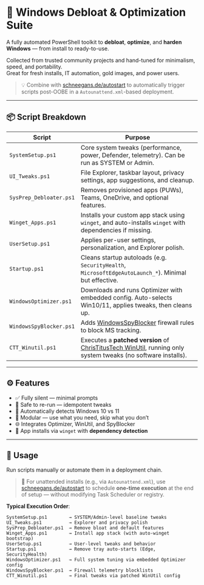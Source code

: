 # 🧰 Windows Debloat & Optimization Suite

A fully automated PowerShell toolkit to **debloat**, **optimize**, and **harden Windows** — from install to ready-to-use.

Collected from trusted community projects and hand-tuned for minimalism, speed, and portability.  
Great for fresh installs, IT automation, gold images, and power users.

> 💡 Combine with [schneegans.de/autostart](https://schneegans.de) to automatically trigger scripts post-OOBE in a `Autounattend.xml`-based deployment.

---

## 📦 Script Breakdown

| Script                   | Purpose |
|--------------------------|---------|
| `SystemSetup.ps1`        | Core system tweaks (performance, power, Defender, telemetry). Can be run as SYSTEM or Admin. |
| `UI_Tweaks.ps1`          | File Explorer, taskbar layout, privacy settings, app suggestions, and cleanup. |
| `SysPrep_Debloater.ps1`  | Removes provisioned apps (PUWs), Teams, OneDrive, and optional features. |
| `Winget_Apps.ps1`        | Installs your custom app stack using `winget`, and auto-installs `winget` with dependencies if missing. |
| `UserSetup.ps1`          | Applies per-user settings, personalization, and Explorer polish. |
| `Startup.ps1`            | Cleans startup autoloads (e.g. `SecurityHealth`, `MicrosoftEdgeAutoLaunch_*`). Minimal but effective. |
| `WindowsOptimizer.ps1`   | Downloads and runs Optimizer with embedded config. Auto-selects Win10/11, applies tweaks, then cleans up. |
| `WindowsSpyBlocker.ps1`  | Adds [WindowsSpyBlocker](https://github.com/crazy-max/WindowsSpyBlocker) firewall rules to block MS tracking. |
| `CTT_Winutil.ps1`        | Executes a **patched version** of [ChrisTitusTech WinUtil](https://christitus.com/win), running only system tweaks (no software installs). |

---

## ⚙️ Features

- ✅ Fully silent — minimal prompts
- 🔁 Safe to re-run — idempotent tweaks
- 🧠 Automatically detects Windows 10 vs 11
- 🧩 Modular — use what you need, skip what you don’t
- 🌐 Integrates Optimizer, WinUtil, and SpyBlocker
- 💾 App installs via `winget` with **dependency detection**

---

## 🚀 Usage

Run scripts manually or automate them in a deployment chain.

> 🧠 For unattended installs (e.g., via `Autounattend.xml`), use [schneegans.de/autostart](https://schneegans.de) to schedule **one-time execution** at the end of setup — without modifying Task Scheduler or registry.

**Typical Execution Order**:
```text
SystemSetup.ps1        → SYSTEM/Admin-level baseline tweaks
UI_Tweaks.ps1          → Explorer and privacy polish
SysPrep_Debloater.ps1  → Remove bloat and default features
Winget_Apps.ps1        → Install app stack (with auto-winget bootstrap)
UserSetup.ps1          → User-level tweaks and behavior
Startup.ps1            → Remove tray auto-starts (Edge, SecurityHealth)
WindowsOptimizer.ps1   → Full system tuning via embedded Optimizer config
WindowsSpyBlocker.ps1  → Firewall telemetry blocklists
CTT_Winutil.ps1        → Final tweaks via patched WinUtil config
```
